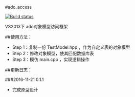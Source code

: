 #ado_access

[![Build status](https://ci.appveyor.com/api/projects/status/frechiuk78ga3c7l/branch/master?svg=true)](https://ci.appveyor.com/api/projects/status/frechiuk78ga3c7l/branch/master)

VS2013下 ado对象模型访问框架

##使用方法：

* Step 1：复制一份 TestModel.hpp ，作为自定义表的对象模型
* Step 2：修改对象模型，使其匹配数据库表
* Step 3：模仿 main.cpp ，实现逻辑操作

##更新日志：

###2016-11-21 0.1.1

* 完成原型设计